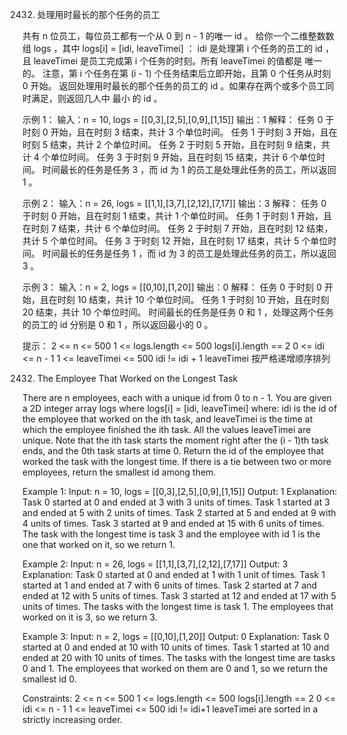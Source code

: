 2432. 处理用时最长的那个任务的员工

共有 n 位员工，每位员工都有一个从 0 到 n - 1 的唯一 id 。
给你一个二维整数数组 logs ，其中 logs[i] = [idi, leaveTimei] ：
    idi 是处理第 i 个任务的员工的 id ，且
    leaveTimei 是员工完成第 i 个任务的时刻。所有 leaveTimei 的值都是 唯一 的。
注意，第 i 个任务在第 (i - 1) 个任务结束后立即开始，且第 0 个任务从时刻 0 开始。
返回处理用时最长的那个任务的员工的 id 。如果存在两个或多个员工同时满足，则返回几人中 最小 的 id 。

示例 1：
输入：n = 10, logs = [[0,3],[2,5],[0,9],[1,15]]
输出：1
解释：
任务 0 于时刻 0 开始，且在时刻 3 结束，共计 3 个单位时间。
任务 1 于时刻 3 开始，且在时刻 5 结束，共计 2 个单位时间。
任务 2 于时刻 5 开始，且在时刻 9 结束，共计 4 个单位时间。
任务 3 于时刻 9 开始，且在时刻 15 结束，共计 6 个单位时间。
时间最长的任务是任务 3 ，而 id 为 1 的员工是处理此任务的员工，所以返回 1 。

示例 2：
输入：n = 26, logs = [[1,1],[3,7],[2,12],[7,17]]
输出：3
解释：
任务 0 于时刻 0 开始，且在时刻 1 结束，共计 1 个单位时间。
任务 1 于时刻 1 开始，且在时刻 7 结束，共计 6 个单位时间。
任务 2 于时刻 7 开始，且在时刻 12 结束，共计 5 个单位时间。
任务 3 于时刻 12 开始，且在时刻 17 结束，共计 5 个单位时间。
时间最长的任务是任务 1 ，而 id 为 3 的员工是处理此任务的员工，所以返回 3 。

示例 3：
输入：n = 2, logs = [[0,10],[1,20]]
输出：0
解释：
任务 0 于时刻 0 开始，且在时刻 10 结束，共计 10 个单位时间。
任务 1 于时刻 10 开始，且在时刻 20 结束，共计 10 个单位时间。
时间最长的任务是任务 0 和 1 ，处理这两个任务的员工的 id 分别是 0 和 1 ，所以返回最小的 0 。

提示：
    2 <= n <= 500
    1 <= logs.length <= 500
    logs[i].length == 2
    0 <= idi <= n - 1
    1 <= leaveTimei <= 500
    idi != idi + 1
    leaveTimei 按严格递增顺序排列

2432. The Employee That Worked on the Longest Task

There are n employees, each with a unique id from 0 to n - 1.
You are given a 2D integer array logs where logs[i] = [idi, leaveTimei] where:
    idi is the id of the employee that worked on the ith task, and
    leaveTimei is the time at which the employee finished the ith task. All the values leaveTimei are unique.
Note that the ith task starts the moment right after the (i - 1)th task ends, and the 0th task starts at time 0.
Return the id of the employee that worked the task with the longest time. If there is a tie between two or more employees, return the smallest id among them.

Example 1:
Input: n = 10, logs = [[0,3],[2,5],[0,9],[1,15]]
Output: 1
Explanation:
Task 0 started at 0 and ended at 3 with 3 units of times.
Task 1 started at 3 and ended at 5 with 2 units of times.
Task 2 started at 5 and ended at 9 with 4 units of times.
Task 3 started at 9 and ended at 15 with 6 units of times.
The task with the longest time is task 3 and the employee with id 1 is the one that worked on it, so we return 1.

Example 2:
Input: n = 26, logs = [[1,1],[3,7],[2,12],[7,17]]
Output: 3
Explanation:
Task 0 started at 0 and ended at 1 with 1 unit of times.
Task 1 started at 1 and ended at 7 with 6 units of times.
Task 2 started at 7 and ended at 12 with 5 units of times.
Task 3 started at 12 and ended at 17 with 5 units of times.
The tasks with the longest time is task 1. The employees that worked on it is 3, so we return 3.

Example 3:
Input: n = 2, logs = [[0,10],[1,20]]
Output: 0
Explanation:
Task 0 started at 0 and ended at 10 with 10 units of times.
Task 1 started at 10 and ended at 20 with 10 units of times.
The tasks with the longest time are tasks 0 and 1. The employees that worked on them are 0 and 1, so we return the smallest id 0.

Constraints:
    2 <= n <= 500
    1 <= logs.length <= 500
    logs[i].length == 2
    0 <= idi <= n - 1
    1 <= leaveTimei <= 500
    idi != idi+1
    leaveTimei are sorted in a strictly increasing order.